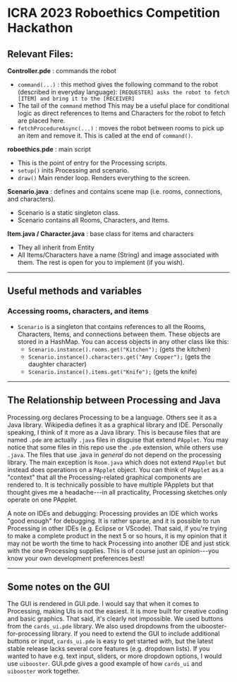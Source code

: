 # ICRA 2023 Roboethics Competition Hackathon 


## Relevant Files:

**Controller.pde** : commands the robot
* `command(...)` : this method gives the following command to the robot (described in everyday language): `[REQUESTER] asks the robot to fetch [ITEM] and bring it to the [RECEIVER]`
* The tail of the `command` method This may be a useful place for conditional logic as direct references to Items and Characters for the robot to fetch are placed here.
* `fetchProcedureAsync(...)` : moves the robot between rooms to pick up an item and remove it. This is called at the end of `command()`.

**roboethics.pde** : main script
* This is the point of entry for the Processing scripts.
* `setup()` inits Processing and scenario.
* `draw()` Main render loop. Renders everything to the screen.

**Scenario.java**  : defines and contains scene map (i.e. rooms, connections, and characters).
* Scenario is a static singleton class. 
* Scenario contains all Rooms, Characters, and Items.

**Item.java / Character.java** : base class for items and characters
* They all inherit from Entity
* All Items/Characters have a name (String) and image associated with them. The rest is open for you to implement (if you wish).

---

## Useful methods and variables
### Accessing rooms, characters, and items
* `Scenario` is a singleton that contains references to all the Rooms, Characters, Items, and connections between them. These objects are stored in a HashMap. You can access objects in any other class like this:
    * `Scenario.instance().rooms.get("Kitchen");` (gets the kitchen)
    * `Scenario.instance().characters.get("Amy Copper");` (gets the daughter character)
    * `Scenario.instance().items.get("Knife");` (gets the knife)

---
## The Relationship between Processing and Java
Processing.org declares Processing to be a language. 
Others see it as a Java library. 
Wikipedia defines it as a graphical library and IDE. 
Personally speaking, I think of it more as a Java library. 
This is because files that are named `.pde` are actually `.java` files in disguise that extend `PApplet`. 
You may notice that some files in this repo use the `.pde` extension, while others use `.java`. The files that use .java in *general* do not depend on the processing library. The main exception is `Room.java` which does not extend `PApplet` but instead does operations on a `PApplet` object. You can think of
`PApplet` as a "context" that all the Processing-related graphical components are rendered to. It is technically possible to have multiple PApplets but that thought gives me a headache---in all practicality, Processing sketches only operate on one PApplet.

A note on IDEs and debugging: Processing provides an IDE which works "good enough" for debugging. 
It is rather sparse, and it is possible to run Processing in other IDEs (e.g. Eclipse or VScode).
That said, if you're trying to make a complete product in the next 5 or so hours, it is my opinion that it may not be worth the time to hack Processing into another IDE and just stick with the one Processing supplies. This is of course just an opinion---you know your own development preferences best!  

---
## Some notes on the GUI
The GUI is rendered in GUI.pde. I would say that when it comes to Processing, making UIs is not the easiest. It is more built for creative coding and basic graphics. That said, it's clearly not impossible. We used buttons from the `cards_ui.pde` library. We also used dropdowns from the uibooster-for-processing library. If you need to extend the GUI to include additional buttons or input, `cards_ui.pde` is easy to get started with, but the latest stable release lacks several core features (e.g. dropdown lists). If you wanted to have e.g. text input, sliders, or more dropdown options, I would use `uibooster`. GUI.pde gives a good example of how `cards_ui` and `uibooster` work together.
